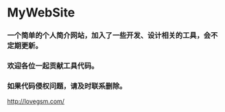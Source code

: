 # MyWebSite
### 一个简单的个人简介网站，加入了一些开发、设计相关的工具，会不定期更新。
### 欢迎各位一起贡献工具代码。
### 如果代码侵权问题，请及时联系删除。

http://lovegsm.com/
